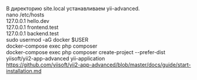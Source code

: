  В директорию site.local устанавливаем yii-advanced.  
 nano /etc/hosts   
 127.0.0.1 hello.dev  
 127.0.0.1 frontend.test  
 127.0.0.1 backend.test  
 sudo usermod -aG docker $USER  
 docker-compose exec php composer  
 docker-compose exec php composer create-project --prefer-dist yiisoft/yii2-app-advanced yii-application  
https://github.com/yiisoft/yii2-app-advanced/blob/master/docs/guide/start-installation.md  
